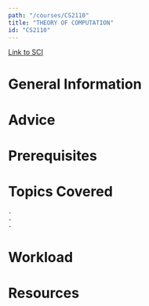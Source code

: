 ```yaml
---
path: "/courses/CS2110"
title: "THEORY OF COMPUTATION"
id: "CS2110"
---
```


[Link to SCI]("http://courses.sci.pitt.edu/courses/courses/view/CS-2110")

# General Information

# Advice

# Prerequisites

<!-- PREREQ_REPLACEMENT (Do not remove) -->

<!-- END PREREQ_REPLACEMENT (Do not remove) -->

# Topics Covered

    -
    -
    -

# Workload

<!-- TESTIMONIALS
# Testimonials
This gets replaced with Gatsby, its
data comes from Google Sheets for easier
editing!
-->

# Resources
